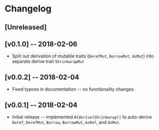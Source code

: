 # Changelog

## [Unreleased]

## [v0.1.0] -- 2018-02-06

* Split out derivation of mutable traits (`DerefMut`, `BorrowMut`, `AsMut`) into
  separate derive trait `ShrinkwrapMut`

## [v0.0.2] -- 2018-02-04

* Fixed typoes in documentation -- no functionality changes

## [v0.0.1] -- 2018-02-04

* Initial release -- implemented `#[derive(Shrinkwrap)]` to auto-derive
  `Deref`, `DerefMut`, `Borrow`, `BorrowMut`, `AsRef`, and `AsMut`.
